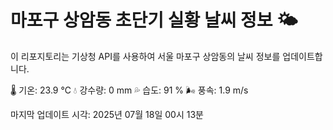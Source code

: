 
# 마포구 상암동 초단기 실황 날씨 정보 🌤️

이 리포지토리는 기상청 API를 사용하여 서울 마포구 상암동의 날씨 정보를 업데이트합니다. 

🌡️ 기온: 23.9 ℃
💧 강수량: 0 mm
💦 습도: 91 %
🌬️ 풍속: 1.9 m/s

마지막 업데이트 시각: 2025년 07월 18일 00시 13분    
